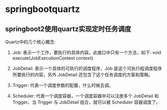 # springbootquartz
## springboot2使用quartz实现定时任务调度

Quartz中的几个核心概念:

1. Job: 表示一个工作，要执行的具体内容。此接口中只有一个方法，如下:
void execute(JobExecutionContext context)

2. JobDetail: 表示一个具体的可执行的调度程序，Job 是这个可执行程调度程序所要执行的内容，另外 JobDetail 还包含了这个任务调度的方案和策略。

3. Trigger: 代表一个调度参数的配置，什么时候去调。

4. Scheduler: 代表一个调度容器，一个调度容器中可以注册多个 JobDetail 和 Trigger。当 Trigger 与 JobDetail 组合，就可以被 Scheduler 容器调度了。
